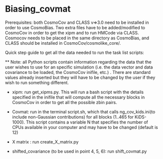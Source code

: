 # Biasing_covmat

Prerequisites: both CosmoCov and CLASS v=>3.0 need to be installed in order to use CosmoBias. Two extra files have to be added/modified to CosmoCov in order to get the xipm and to run HMCode via CLASS.
Cosmocov needs to be placed in the same directory as CosmoBias, and CLASS should be installed in CosmoCov/cosmolike_core/.

Quick step guide to get all the data needed to run the task list scripts:

** Note: all Python scripts contain information regarding the data that the user wishes to use for an specific simulation (i.e. the data vector and data covariance to be loaded, the CosmoCov inifile, etc.) . There are standard values already inserted but they will have to be changed by the user if they wish to run something different.

- xipm: run get_xipms.py. This will run a bash script with the details specified in the inifile that will compute all the necessary blocks in CosmoCov in order to get all the possible zbin pairs. 

- Covmat: run in the terminal script.sh, which that calls ng_cov_kids.ini(to include non-Gaussian contributions) for all blocks (1..465 for KiDS-1000). This script contains a variable N that specifies the number of CPUs available in your computer and may have to be changed (default is 12)

- X matrix : run create_X_matrix.py

- shifted_covariance (to be used in point 4, 5, 6): run shift_covmat.py

